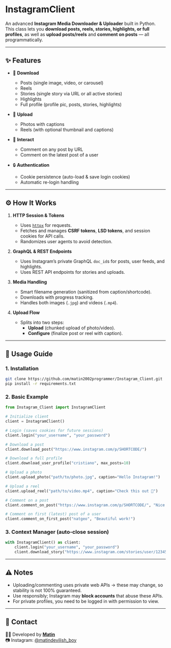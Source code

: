 
# InstagramClient

An advanced **Instagram Media Downloader & Uploader** built in Python.  
This class lets you **download posts, reels, stories, highlights, or full profiles**, as well as **upload posts/reels** and **comment on posts** — all programmatically.

---

## ✨ Features

- 🔽 **Download**  
  - Posts (single image, video, or carousel)  
  - Reels  
  - Stories (single story via URL or all active stories)  
  - Highlights  
  - Full profile (profile pic, posts, stories, highlights)

- 🔼 **Upload**  
  - Photos with captions  
  - Reels (with optional thumbnail and captions)

- 💬 **Interact**  
  - Comment on any post by URL  
  - Comment on the latest post of a user  

- 🔒 **Authentication**  
  - Cookie persistence (auto-load & save login cookies)  
  - Automatic re-login handling  

---

## ⚙️ How It Works

1. **HTTP Session & Tokens**  
   - Uses [`httpx`](https://www.python-httpx.org/) for requests.  
   - Fetches and manages **CSRF tokens**, **LSD tokens**, and session cookies for API calls.  
   - Randomizes user agents to avoid detection.  

2. **GraphQL & REST Endpoints**  
   - Uses Instagram’s private GraphQL `doc_id`s for posts, user feeds, and highlights.  
   - Uses REST API endpoints for stories and uploads.  

3. **Media Handling**  
   - Smart filename generation (sanitized from caption/shortcode).  
   - Downloads with progress tracking.  
   - Handles both images (`.jpg`) and videos (`.mp4`).  

4. **Upload Flow**  
   - Splits into two steps:  
     - **Upload** (chunked upload of photo/video).  
     - **Configure** (finalize post or reel with caption).  

---

## 🚀 Usage Guide

### 1. Installation
```bash
git clone https://github.com/matin2002programmer/Instagram_Client.git
pip install -r requirements.txt
```

### 2. Basic Example
```python
from Instagram_Client import InstagramClient

# Initialize client
client = InstagramClient()

# Login (saves cookies for future sessions)
client.login("your_username", "your_password")

# Download a post
client.download_post("https://www.instagram.com/p/SHORTCODE/")

# Download a full profile
client.download_user_profile("cristiano", max_posts=10)

# Upload a photo
client.upload_photo("path/to/photo.jpg", caption="Hello Instagram!")

# Upload a reel
client.upload_reel("path/to/video.mp4", caption="Check this out 🚀")

# Comment on a post
client.comment_on_post("https://www.instagram.com/p/SHORTCODE/", "Nice post!")

# Comment on first (latest) post of a user
client.comment_on_first_post("natgeo", "Beautiful work!")
```

### 3. Context Manager (auto-close session)
```python
with InstagramClient() as client:
    client.login("your_username", "your_password")
    client.download_story("https://www.instagram.com/stories/user/1234567890/")
```

---

## ⚠️ Notes

- Uploading/commenting uses private web APIs → these may change, so stability is not 100% guaranteed.  
- Use responsibly; Instagram may **block accounts** that abuse these APIs.  
- For private profiles, you need to be logged in with permission to view.  

---

## 📩 Contact

👨‍💻 Developed by **[Matin](https://www.instagram.com/matindevilish_boy/)**  
📷 Instagram: [@matindevilish_boy](https://www.instagram.com/matindevilish_boy/)  
